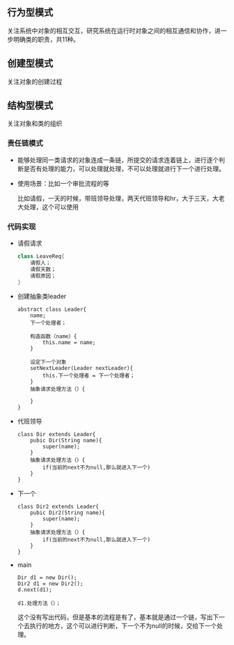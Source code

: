 ## 行为型模式

关注系统中对象的相互交互，研究系统在运行时对象之间的相互通信和协作，进一步明确类的职责，共11种。

## 创建型模式

关注对象的创建过程

## 结构型模式

关注对象和类的组织



### 责任链模式

- 能够处理同一类请求的对象连成一条链，所提交的请求连着链上，进行逐个判断是否有处理的能力，可以处理就处理，不可以处理就进行下一个进行处理。

- 使用场景：比如一个审批流程的等

  比如请假，一天的时候，带班领导处理，两天代班领导和hr，大于三天，大老大处理，这个可以使用

### 代码实现

- 请假请求

  ```java
  class LeaveReq{
      请假人；
      请假天数；
      请假原因；
  }
  ```

  

- 创建抽象类leader

  ```
  abstract class Leader{
      name;
      下一个处理者；
      
      构造函数（name）{
          this.name = name;
      }
      
      设定下一个对象
      setNextLeader(Leader nextLeader){
          this.下一个处理者 = 下一个处理者；
      }
      抽象请求处理方法（）{
          
      }
  }
  ```

  

- 代班领导

  ```
  class Dir extends Leader{
      pubic Dir(String name){
          super(name);
      }
      抽象请求处理方法（）{
          if(当前的next不为null,那么就进入下一个)
      }
  }
  ```

  

- 下一个

  ```
  class Dir2 extends Leader{
      pubic Dir2(String name){
          super(name);
      }
      抽象请求处理方法（）{
          if(当前的next不为null,那么就进入下一个)
      }
  }
  ```

  

- main

  ```
  Dir d1 = new Dir();
  Dir2 d1 = new Dir2();
  d.next(d1);
  
  d1.处理方法（）；
  ```

  这个没有写出代码，但是基本的流程是有了，基本就是通过一个链，写出下一个去执行的地方，这个可以进行判断，下一个不为null的时候，交给下一个处理。
